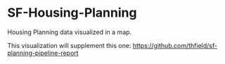 # SF-Housing-Planning
Housing Planning data visualized in a map.

This visualization will supplement this one: https://github.com/thfield/sf-planning-pipeline-report

